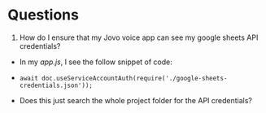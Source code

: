# Questions

1. How do I ensure that my Jovo voice app can see my google sheets API credentials?

- In my _app.js_, I see the follow snippet of code:

- ` await doc.useServiceAccountAuth(require('./google-sheets-credentials.json')); `

- Does this just search the whole project folder for the API credentials?
